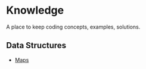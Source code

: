 # Knowledge
A place to keep coding concepts, examples, solutions.

## Data Structures
* [Maps](data-structures/maps/maps.md)
